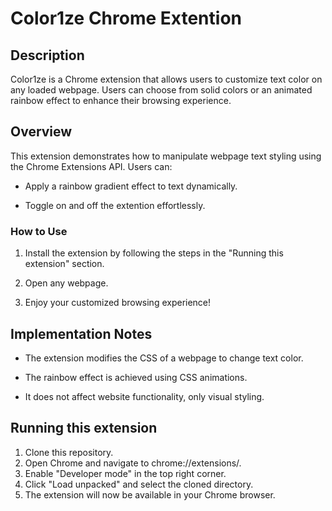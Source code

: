 # Color1ze Chrome Extention

## Description

Color1ze is a Chrome extension that allows users to customize text color on any loaded webpage. Users can choose from solid colors or an animated rainbow effect to enhance their browsing experience.

## Overview

This extension demonstrates how to manipulate webpage text styling using the Chrome Extensions API. Users can:

- Apply a rainbow gradient effect to text dynamically.

- Toggle on and off the extention effortlessly.

### How to Use

1. Install the extension by following the steps in the "Running this extension" section.

2. Open any webpage.

3. Enjoy your customized browsing experience!

## Implementation Notes

- The extension modifies the CSS of a webpage to change text color.

- The rainbow effect is achieved using CSS animations.

- It does not affect website functionality, only visual styling.

## Running this extension

1. Clone this repository.
2. Open Chrome and navigate to chrome://extensions/.
3. Enable "Developer mode" in the top right corner.
4. Click "Load unpacked" and select the cloned directory.
5. The extension will now be available in your Chrome browser.
